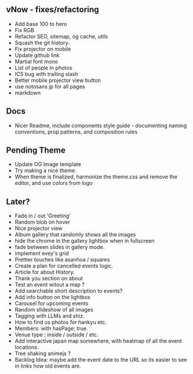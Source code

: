 ## vNow - fixes/refactoring

- Add base 100 to hero
- Fix RGB
- Refactor SEO, sitemap, og cache, utils
- Squash the git history.
- Fix projector on mobile
- Update github link
- Martial font mono
- List of people in photos
- ICS bug with trailing slash
- Better mobile projector view button
- use notosans jp for all pages
- markdown

## Docs

- Nicer Readme, include components style guide - documenting naming conventions, prop patterns, and composition rules

## Pending Theme

- Update OG Image template
- Try making a nice theme.
- When theme is finalized, harmonize the theme.css and remove the editor, and use colors from logo

## Later?

- Fade in / out 'Greeting'
- Random blob on hover
- Nice projector view
- Album gallery that randomly shows all the images
- hide the chrome in the gallery lightbox when in fullscreen
- fade between slides in gallery mode.
- implement evey's grid
- Prettier touches like asanhoa / squares
- Create a plan for cancelled events logic.
- Article for about History.
- Thank you section on about
- Test an event witout a map ?
- Add searchable short description to events?
- Add info button on the lightbox
- Carousel for upcoming events
- Random slideshow of all images
- Tagging with LLMs and shiz.
- How to find us photos for hankyu etc.
- Members: with hasPage: true.
- Venue type ; inside / outside / etc.
- Add interactive japan map somewhere, with heatmap of all the event locations.
- Tree shaking animejs ?
- Backlog Idea: maybe add the event date to the URL so its easier to see in links how old events are.
